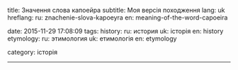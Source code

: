 title: Значення слова капоейра
subtitle: Моя версія походження
lang: uk
hreflang:
  ru: znachenie-slova-kapoeyra
  en: meaning-of-the-word-capoeira

date: 2015-11-29 17:08:09
tags:
	history:
		ru: история
		uk: історія
		en: history
	etymology:
		ru: этимология
		uk: етимологія
		en: etymology

category: історія

---
